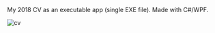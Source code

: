 My 2018 CV as an executable app (single EXE file).
Made with C#/WPF.

![cv](https://github.com/user-attachments/assets/581b57cb-7e01-4f05-bb58-243ddb7e88de)
